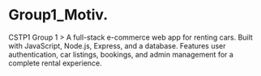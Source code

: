 # Group1_Motiv.
CSTP1 Group 1 > A full-stack e-commerce web app for renting cars. Built with JavaScript, Node.js, Express, and a database. Features user authentication, car listings, bookings, and admin management for a complete rental experience.
